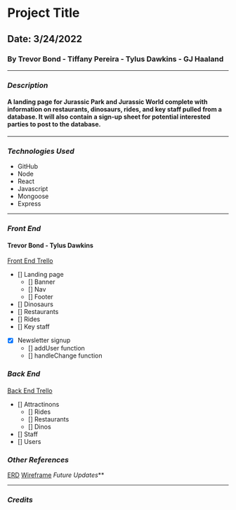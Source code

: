 # Project Title
## Date: 3/24/2022
### By Trevor Bond - Tiffany Pereira - Tylus Dawkins - GJ Haaland
***
### ***Description***
#### A landing page for Jurassic Park and Jurassic World complete with information on restaurants, dinosaurs, rides, and key staff pulled from a database. It will also contain a sign-up sheet for potential interested parties to post to the database.  
***
### ***Technologies Used***
* GitHub
* Node
* React
* Javascript
* Mongoose
* Express
***
### ***Front End***
#### Trevor Bond - Tylus Dawkins
[Front End Trello](https://trello.com/b/rtxEhZqg/jurassic-park-front-end)
- [] Landing page
    - [] Banner
    - [] Nav
    - [] Footer
- [] Dinosaurs
- [] Restaurants
- [] Rides
- [] Key staff
- [x] Newsletter signup
    - [] addUser function
    - [] handleChange function
### ***Back End***
####
[Back End Trello](https://trello.com/b/IqmrVGGb/jurassic-park)    
- [] Attractinons
    - [] Rides
    - [] Restaurants
    - [] Dinos
- [] Staff
- [] Users
### ***Other References***
[ERD]() [Wireframe](https://miro.com/app/board/uXjVOCrY0tw=/)
*Future Updates***
***
### ***Credits***
